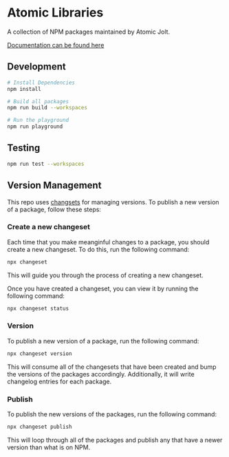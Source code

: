 # Atomic Libraries

A collection of NPM packages maintained by Atomic Jolt.

[Documentation can be found here](https://atomicjolt.github.io/atomic-libs/)

## Development

```bash
# Install Dependencies
npm install

# Build all packages
npm run build --workspaces

# Run the playground
npm run playground
```

## Testing

```bash
npm run test --workspaces
```

## Version Management

This repo uses [changsets](https://github.com/changesets/changesets/tree/main) for managing versions. To publish a new version of a package, follow these steps:

### Create a new changeset

Each time that you make meanginful changes to a package, you should create a new changeset. To do this, run the following command:
```bash
npx changeset
```

This will guide you through the process of creating a new changeset.

Once you have created a changeset, you can view it by running the following command:
```bash
npx changeset status
```

### Version

To publish a new version of a package, run the following command:

```bash
npx changeset version
```
This will consume all of the changesets that have been created and bump the versions of the packages accordingly.
Additionally, it will write changelog entries for each package.


### Publish

To publish the new versions of the packages, run the following command:

```bash
npx changeset publish
```

This will loop through all of the packages and publish any that have a newer version than what is on NPM.

